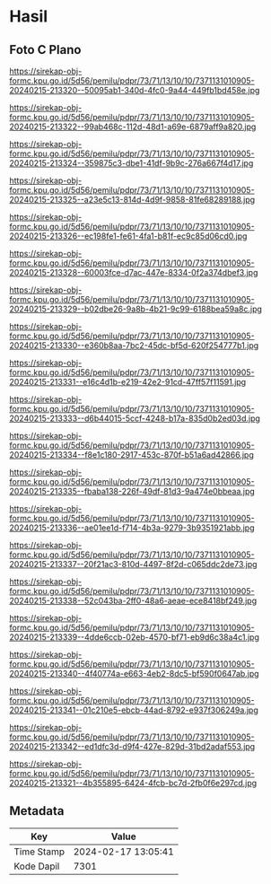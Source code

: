 # Hasil

## Foto C Plano

https://sirekap-obj-formc.kpu.go.id/5d56/pemilu/pdpr/73/71/13/10/10/7371131010905-20240215-213320--50095ab1-340d-4fc0-9a44-449fb1bd458e.jpg

https://sirekap-obj-formc.kpu.go.id/5d56/pemilu/pdpr/73/71/13/10/10/7371131010905-20240215-213322--99ab468c-112d-48d1-a69e-6879aff9a820.jpg

https://sirekap-obj-formc.kpu.go.id/5d56/pemilu/pdpr/73/71/13/10/10/7371131010905-20240215-213324--359875c3-dbe1-41df-9b9c-276a667f4d17.jpg

https://sirekap-obj-formc.kpu.go.id/5d56/pemilu/pdpr/73/71/13/10/10/7371131010905-20240215-213325--a23e5c13-814d-4d9f-9858-81fe68289188.jpg

https://sirekap-obj-formc.kpu.go.id/5d56/pemilu/pdpr/73/71/13/10/10/7371131010905-20240215-213326--ec198fe1-fe61-4fa1-b81f-ec9c85d06cd0.jpg

https://sirekap-obj-formc.kpu.go.id/5d56/pemilu/pdpr/73/71/13/10/10/7371131010905-20240215-213328--60003fce-d7ac-447e-8334-0f2a374dbef3.jpg

https://sirekap-obj-formc.kpu.go.id/5d56/pemilu/pdpr/73/71/13/10/10/7371131010905-20240215-213329--b02dbe26-9a8b-4b21-9c99-6188bea59a8c.jpg

https://sirekap-obj-formc.kpu.go.id/5d56/pemilu/pdpr/73/71/13/10/10/7371131010905-20240215-213330--e360b8aa-7bc2-45dc-bf5d-620f254777b1.jpg

https://sirekap-obj-formc.kpu.go.id/5d56/pemilu/pdpr/73/71/13/10/10/7371131010905-20240215-213331--e16c4d1b-e219-42e2-91cd-47ff57f11591.jpg

https://sirekap-obj-formc.kpu.go.id/5d56/pemilu/pdpr/73/71/13/10/10/7371131010905-20240215-213333--d6b44015-5ccf-4248-b17a-835d0b2ed03d.jpg

https://sirekap-obj-formc.kpu.go.id/5d56/pemilu/pdpr/73/71/13/10/10/7371131010905-20240215-213334--f8e1c180-2917-453c-870f-b51a6ad42866.jpg

https://sirekap-obj-formc.kpu.go.id/5d56/pemilu/pdpr/73/71/13/10/10/7371131010905-20240215-213335--fbaba138-226f-49df-81d3-9a474e0bbeaa.jpg

https://sirekap-obj-formc.kpu.go.id/5d56/pemilu/pdpr/73/71/13/10/10/7371131010905-20240215-213336--ae01ee1d-f714-4b3a-9279-3b9351921abb.jpg

https://sirekap-obj-formc.kpu.go.id/5d56/pemilu/pdpr/73/71/13/10/10/7371131010905-20240215-213337--20f21ac3-810d-4497-8f2d-c065ddc2de73.jpg

https://sirekap-obj-formc.kpu.go.id/5d56/pemilu/pdpr/73/71/13/10/10/7371131010905-20240215-213338--52c043ba-2ff0-48a6-aeae-ece8418bf249.jpg

https://sirekap-obj-formc.kpu.go.id/5d56/pemilu/pdpr/73/71/13/10/10/7371131010905-20240215-213339--4dde6ccb-02eb-4570-bf71-eb9d6c38a4c1.jpg

https://sirekap-obj-formc.kpu.go.id/5d56/pemilu/pdpr/73/71/13/10/10/7371131010905-20240215-213340--4f40774a-e663-4eb2-8dc5-bf590f0647ab.jpg

https://sirekap-obj-formc.kpu.go.id/5d56/pemilu/pdpr/73/71/13/10/10/7371131010905-20240215-213341--01c210e5-ebcb-44ad-8792-e937f306249a.jpg

https://sirekap-obj-formc.kpu.go.id/5d56/pemilu/pdpr/73/71/13/10/10/7371131010905-20240215-213342--ed1dfc3d-d9f4-427e-829d-31bd2adaf553.jpg

https://sirekap-obj-formc.kpu.go.id/5d56/pemilu/pdpr/73/71/13/10/10/7371131010905-20240215-213321--4b355895-6424-4fcb-bc7d-2fb0f6e297cd.jpg


## Metadata

| Key        | Value               |
| ---------- | ------------------- |
| Time Stamp | 2024-02-17 13:05:41 |
| Kode Dapil | 7301                |



